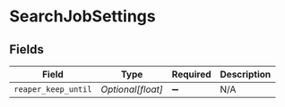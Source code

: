 # SearchJobSettings


## Fields

| Field               | Type                | Required            | Description         |
| ------------------- | ------------------- | ------------------- | ------------------- |
| `reaper_keep_until` | *Optional[float]*   | :heavy_minus_sign:  | N/A                 |
